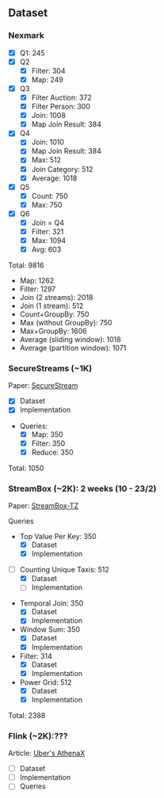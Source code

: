 ## Dataset

### Nexmark

- [X] Q1: 245
- [X] Q2
    - [X] Filter: 304
    - [X] Map: 249
- [X] Q3
    - [X] Filter Auction: 372
    - [X] Filter Person: 300
    - [x] Join: 1008
    - [X] Map Join Result: 384
- [X] Q4
    - [X] Join: 1010
    - [X] Map Join Result: 384
    - [X] Max: 512
    - [X] Join Category: 512
    - [X] Average: 1018
- [X] Q5
    - [X] Count: 750
    - [X] Max: 750
- [X] Q6
    - [X] Join = Q4
    - [X] Filter: 321
    - [X] Max: 1094
    - [X] Avg: 603

Total: 9816
- Map: 1262
- Filter: 1297
- Join (2 streams): 2018
- Join (1 stream): 512
- Count+GroupBy: 750
- Max (without GroupBy): 750
- Max+GroupBy: 1606
- Average (sliding window): 1018
- Average (partition window): 1071


### SecureStreams (~1K)

Paper: [SecureStream](https://arxiv.org/pdf/1805.01752)

- [X] Dataset
- [X] Implementation
- Queries:
    - [X] Map: 350
    - [X] Filter: 350
    - [X] Reduce: 350

Total: 1050

### StreamBox (~2K): 2 weeks (10 - 23/2)

Paper: [StreamBox-TZ](https://www.usenix.org/conference/atc19/presentation/park-heejin)

Queries
-  Top Value Per Key: 350
    -  [X] Dataset
    -  [X] Implementation
-  [ ] Counting Unique Taxis: 512
    -  [X] Dataset
    -  [ ] Implementation
-  Temporal Join: 350
    -  [X] Dataset
    -  [X] Implementation
-  Window Sum: 350
    -  [X] Dataset
    -  [X] Implementation
-  Filter: 314
    -  [X] Dataset
    -  [X] Implementation
-  Power Grid: 512
    -  [X] Dataset
    -  [X] Implementation

Total: 2388

### Flink (~2K):???

Article: [Uber's AthenaX](https://www.uber.com/en-AU/blog/athenax/)

- [ ] Dataset
- [ ] Implementation
- [ ] Queries